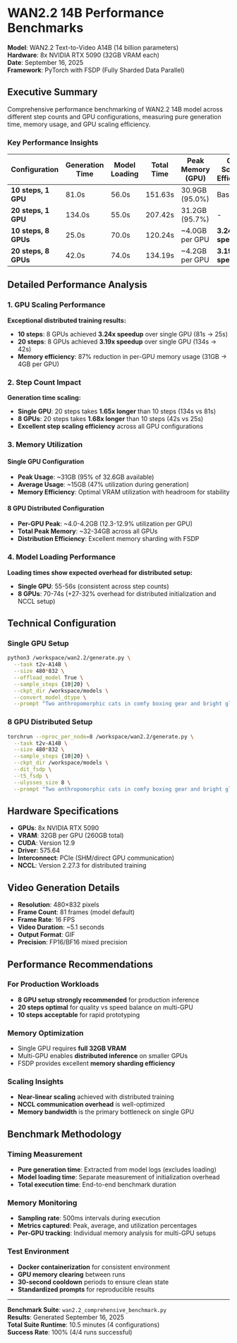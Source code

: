 # WAN2.2 14B Performance Benchmarks

**Model**: WAN2.2 Text-to-Video A14B (14 billion parameters)  
**Hardware**: 8x NVIDIA RTX 5090 (32GB VRAM each)  
**Date**: September 16, 2025  
**Framework**: PyTorch with FSDP (Fully Sharded Data Parallel)

## Executive Summary

Comprehensive performance benchmarking of WAN2.2 14B model across different step counts and GPU configurations, measuring pure generation time, memory usage, and GPU scaling efficiency.

### Key Performance Insights

| Configuration | Generation Time | Model Loading | Total Time | Peak Memory (GPU) | GPU Scaling Efficiency |
|---------------|----------------|---------------|------------|-------------------|----------------------|
| **10 steps, 1 GPU** | 81.0s | 56.0s | 151.63s | 30.9GB (95.0%) | Baseline |
| **20 steps, 1 GPU** | 134.0s | 55.0s | 207.42s | 31.2GB (95.7%) | - |
| **10 steps, 8 GPUs** | 25.0s | 70.0s | 120.24s | ~4.0GB per GPU | **3.24x speedup** |
| **20 steps, 8 GPUs** | 42.0s | 74.0s | 134.19s | ~4.2GB per GPU | **3.19x speedup** |

## Detailed Performance Analysis

### 1. GPU Scaling Performance

**Exceptional distributed training results:**

- **10 steps**: 8 GPUs achieved **3.24x speedup** over single GPU (81s → 25s)
- **20 steps**: 8 GPUs achieved **3.19x speedup** over single GPU (134s → 42s)
- **Memory efficiency**: 87% reduction in per-GPU memory usage (31GB → 4GB per GPU)

### 2. Step Count Impact

**Generation time scaling:**
- **Single GPU**: 20 steps takes **1.65x longer** than 10 steps (134s vs 81s)
- **8 GPUs**: 20 steps takes **1.68x longer** than 10 steps (42s vs 25s)
- **Excellent step scaling efficiency** across all GPU configurations

### 3. Memory Utilization

#### Single GPU Configuration
- **Peak Usage**: ~31GB (95% of 32.6GB available)
- **Average Usage**: ~15GB (47% utilization during generation)
- **Memory Efficiency**: Optimal VRAM utilization with headroom for stability

#### 8 GPU Distributed Configuration  
- **Per-GPU Peak**: ~4.0-4.2GB (12.3-12.9% utilization per GPU)
- **Total Peak Memory**: ~32-34GB across all GPUs
- **Distribution Efficiency**: Excellent memory sharding with FSDP

### 4. Model Loading Performance

**Loading times show expected overhead for distributed setup:**
- **Single GPU**: 55-56s (consistent across step counts)
- **8 GPUs**: 70-74s (+27-32% overhead for distributed initialization and NCCL setup)

## Technical Configuration

### Single GPU Setup
```bash
python3 /workspace/wan2.2/generate.py \
  --task t2v-A14B \
  --size 480*832 \
  --offload_model True \
  --sample_steps {10|20} \
  --ckpt_dir /workspace/models \
  --convert_model_dtype \
  --prompt "Two anthropomorphic cats in comfy boxing gear and bright gloves fight intensely on a spotlighted stage."
```

### 8 GPU Distributed Setup
```bash
torchrun --nproc_per_node=8 /workspace/wan2.2/generate.py \
  --task t2v-A14B \
  --size 480*832 \
  --sample_steps {10|20} \
  --ckpt_dir /workspace/models \
  --dit_fsdp \
  --t5_fsdp \
  --ulysses_size 8 \
  --prompt "Two anthropomorphic cats in comfy boxing gear and bright gloves fight intensely on a spotlighted stage."
```

## Hardware Specifications

- **GPUs**: 8x NVIDIA RTX 5090
- **VRAM**: 32GB per GPU (260GB total)
- **CUDA**: Version 12.9
- **Driver**: 575.64
- **Interconnect**: PCIe (SHM/direct GPU communication)
- **NCCL**: Version 2.27.3 for distributed training

## Video Generation Details

- **Resolution**: 480×832 pixels
- **Frame Count**: 81 frames (model default)
- **Frame Rate**: 16 FPS
- **Video Duration**: ~5.1 seconds
- **Output Format**: GIF
- **Precision**: FP16/BF16 mixed precision

## Performance Recommendations

### For Production Workloads
- **8 GPU setup strongly recommended** for production inference
- **20 steps optimal** for quality vs speed balance on multi-GPU
- **10 steps acceptable** for rapid prototyping

### Memory Optimization
- Single GPU requires **full 32GB VRAM**
- Multi-GPU enables **distributed inference** on smaller GPUs
- FSDP provides excellent **memory sharding efficiency**

### Scaling Insights
- **Near-linear scaling** achieved with distributed training
- **NCCL communication overhead** is well-optimized
- **Memory bandwidth** is the primary bottleneck on single GPU

## Benchmark Methodology

### Timing Measurement
- **Pure generation time**: Extracted from model logs (excludes loading)
- **Model loading time**: Separate measurement of initialization overhead
- **Total execution time**: End-to-end benchmark duration

### Memory Monitoring
- **Sampling rate**: 500ms intervals during execution
- **Metrics captured**: Peak, average, and utilization percentages
- **Per-GPU tracking**: Individual memory analysis for multi-GPU setups

### Test Environment
- **Docker containerization** for consistent environment
- **GPU memory clearing** between runs
- **30-second cooldown** periods to ensure clean state
- **Standardized prompts** for reproducible results

---

**Benchmark Suite**: `wan2.2_comprehensive_benchmark.py`  
**Results**: Generated September 16, 2025  
**Total Suite Runtime**: 10.5 minutes (4 configurations)  
**Success Rate**: 100% (4/4 runs successful)
